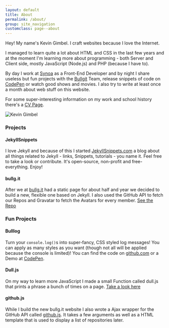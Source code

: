 ```yaml
---
layout: default
title: About
permalink: /about/
group: site_navigation
customclass: page--about
---
```


<div class="gw">
<div class="g two-thirds  small-one-whole">
<p>Hey! My name's Kevin Gimbel. I craft websites because I love the Internet.</p>
<p>I managed to learn quite a lot about HTML and CSS in the last few years and at the moment I'm learning more about programming - both Server and Client side, mostly JavaScript (Node.js) and PHP (because I have to).</p>
<p>By day I work at <a href="http://synoa.de" title="synoa.de">Synoa</a> as a Front-End Developer and by night I share useless but fun projects with the <a href="http://bullg.it">Bullgit</a> Team, release snippets of code on <a href="http://codepen.io/kevingimbel">CodePen</a> or watch good shows and movies.
I also try to write at least once a month about web stuff on this website.</p>

<p>For some super-interesting information on my work and school history there's a <a href="/cv/">CV Page</a>.</p>
</div>

  <div class="g one-third small-one-whole">
   <img src="http://www.gravatar.com/avatar/6d391d8c3a528122f3f6c991821350ac?s=400" alt="Kevin Gimbel" />
  </div>

</div>


### Projects

#### JekyllSnippets
I love Jekyll and because of this I started [JekyllSnippets.com](http://jekyllsnippets.com) a blog about all things related to Jekyll - links, Snippets, tutorials - you name it. Feel free to take a look or contribute. It's open-source, non-profit and free-everything. Enjoy!

#### bullg.it
After we at [bullg.it](http://bullg.it/) had a static page for about half and year we decided to build a new, flexible one based on Jekyll. I also used the GitHub API to fetch our Repos and Gravatar to fetch the Avatars for every member. [See the Repo](https://github.com/bullgit/bullgit.github.io)

### Fun Projects

#### Bulllog
Turn your `console.log()`s into super-fancy, CSS styled log messages! You can apply as many styles as you want (though
not all will be applied because the console is limited)! You can find the code on
[github.com](https://github.com/bullgit/Bulllog) or a Demo at [CodePen](http://codepen.io/kevingimbel/pen/LxdGE).

#### Dull.js
On my way to learn more JavaScript I made a small Function called dull.js that prints a phrase a bunch of times on a page. [Take a look here](http://bullg.it/dull-js/)

#### github.js
While I build the new bullg.it website I also wrote a Ajax wrapper for the GitHub API called [github.js](http://kevingimbel.com/demo/github-js/). It takes a few arguments as well as a HTML template that is used to display a list of repositories later.
